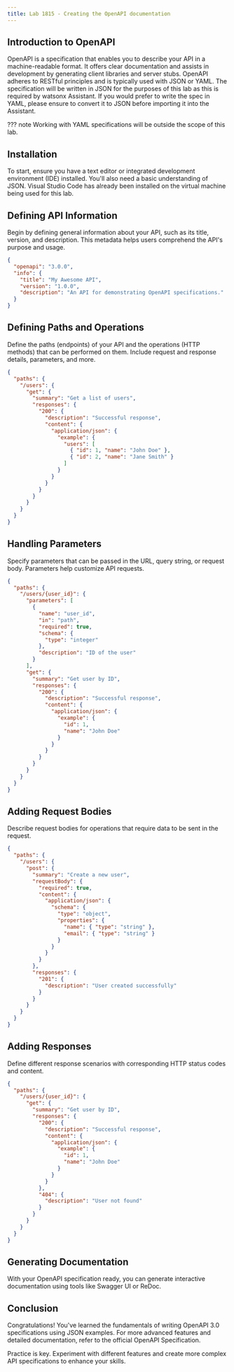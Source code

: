 ```yaml
---
title: Lab 1815 - Creating the OpenAPI documentation
---
```

## Introduction to OpenAPI
OpenAPI is a specification that enables you to describe your API in a machine-readable format. It offers clear documentation and assists in development by generating client libraries and server stubs. OpenAPI adheres to RESTful principles and is typically used with JSON or YAML.  The specification will be written in JSON for the purposes of this lab as this is required by watsonx Assistant.  If you would prefer to write the spec in YAML, please ensure to convert it to JSON before importing it into the Assistant.  

??? note
    Working with YAML specifications will be outside the scope of this lab.

## Installation
To start, ensure you have a text editor or integrated development environment (IDE) installed. You'll also need a basic understanding of JSON.  Visual Studio Code has already been installed on the virtual machine being used for this lab.

## Defining API Information
Begin by defining general information about your API, such as its title, version, and description. This metadata helps users comprehend the API's purpose and usage.

``` json
{
  "openapi": "3.0.0",
  "info": {
    "title": "My Awesome API",
    "version": "1.0.0",
    "description": "An API for demonstrating OpenAPI specifications."
  }
}
```

## Defining Paths and Operations
Define the paths (endpoints) of your API and the operations (HTTP methods) that can be performed on them. Include request and response details, parameters, and more.

``` json
{
  "paths": {
    "/users": {
      "get": {
        "summary": "Get a list of users",
        "responses": {
          "200": {
            "description": "Successful response",
            "content": {
              "application/json": {
                "example": {
                  "users": [
                    { "id": 1, "name": "John Doe" },
                    { "id": 2, "name": "Jane Smith" }
                  ]
                }
              }
            }
          }
        }
      }
    }
  }
}
```

## Handling Parameters
Specify parameters that can be passed in the URL, query string, or request body. Parameters help customize API requests.

``` json
{
  "paths": {
    "/users/{user_id}": {
      "parameters": [
        {
          "name": "user_id",
          "in": "path",
          "required": true,
          "schema": {
            "type": "integer"
          },
          "description": "ID of the user"
        }
      ],
      "get": {
        "summary": "Get user by ID",
        "responses": {
          "200": {
            "description": "Successful response",
            "content": {
              "application/json": {
                "example": {
                  "id": 1,
                  "name": "John Doe"
                }
              }
            }
          }
        }
      }
    }
  }
}
```

## Adding Request Bodies
Describe request bodies for operations that require data to be sent in the request.

``` json
{
  "paths": {
    "/users": {
      "post": {
        "summary": "Create a new user",
        "requestBody": {
          "required": true,
          "content": {
            "application/json": {
              "schema": {
                "type": "object",
                "properties": {
                  "name": { "type": "string" },
                  "email": { "type": "string" }
                }
              }
            }
          }
        },
        "responses": {
          "201": {
            "description": "User created successfully"
          }
        }
      }
    }
  }
}
```

## Adding Responses
Define different response scenarios with corresponding HTTP status codes and content.

``` json
{
  "paths": {
    "/users/{user_id}": {
      "get": {
        "summary": "Get user by ID",
        "responses": {
          "200": {
            "description": "Successful response",
            "content": {
              "application/json": {
                "example": {
                  "id": 1,
                  "name": "John Doe"
                }
              }
            }
          },
          "404": {
            "description": "User not found"
          }
        }
      }
    }
  }
}
```

## Generating Documentation
With your OpenAPI specification ready, you can generate interactive documentation using tools like Swagger UI or ReDoc.

## Conclusion
Congratulations! You've learned the fundamentals of writing OpenAPI 3.0 specifications using JSON examples. For more advanced features and detailed documentation, refer to the official OpenAPI Specification.

Practice is key. Experiment with different features and create more complex API specifications to enhance your skills.
